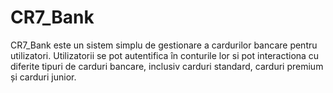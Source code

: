 # CR7_Bank
  CR7_Bank este un sistem simplu de gestionare a cardurilor bancare pentru utilizatori. Utilizatorii se pot autentifica în conturile lor si pot interactiona cu diferite tipuri de carduri bancare, inclusiv carduri standard, carduri premium și carduri junior.
